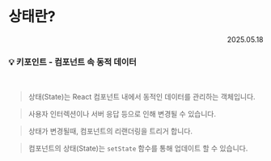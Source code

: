 # 상태란?

<div align="right">2025.05.18</div>

### 💡 키포인트 - 컴포넌트 속 동적 데이터

<br/>

> 상태(State)는 React 컴포넌트 내에서 동적인 데이터를 관리하는 객체입니다.

> 사용자 인터렉션이나 서버 응답 등으로 인해 변경될 수 있습니다.

> 상태가 변경될때, 컴포넌트의 리랜더링을 트리거 합니다.

> 컴포넌트의 상태(State)는 `setState` 함수를 통해 업데이트 할 수 있습니다.